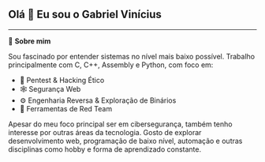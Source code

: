 <h2>Olá 👋 Eu sou o Gabriel Vinícius</h2>

---

🧠 **Sobre mim**
  
Sou fascinado por entender sistemas no nível mais baixo possível.
Trabalho principalmente com C, C++, Assembly e Python, com foco em:

- 🔐 Pentest & Hacking Ético  
- 🕸️ Segurança Web  
- ⚙️ Engenharia Reversa & Exploração de Binários  
- 🧪 Ferramentas de Red Team

Apesar do meu foco principal ser em cibersegurança, também tenho interesse por outras áreas da tecnologia. Gosto de explorar desenvolvimento web, programação de baixo nível, automação e outras disciplinas como hobby e forma de aprendizado constante.
